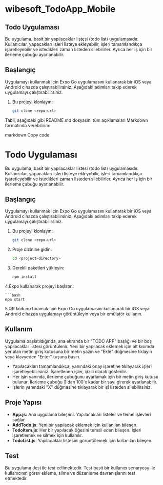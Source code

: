 # wibesoft_TodoApp_Mobile
## Todo Uygulaması

Bu uygulama, basit bir yapılacaklar listesi (todo list) uygulamasıdır. Kullanıcılar, yapacakları işleri listeye ekleyebilir, işleri tamamlandıkça işaretleyebilir ve istedikleri zaman listeden silebilirler. Ayrıca her iş için bir ilerleme çubuğu ayarlanabilir.

## Başlangıç

Uygulamayı kullanmak için Expo Go uygulamasını kullanarak bir iOS veya Android cihazda çalıştırabilirsiniz. Aşağıdaki adımları takip ederek uygulamayı çalıştırabilirsiniz.

1. Bu projeyi klonlayın:

   ```bash
   git clone <repo-url>

Tabii, aşağıdaki gibi README.md dosyasını tüm açıklamaları Markdown formatında verebilirim:

markdown
Copy code
# Todo Uygulaması

Bu uygulama, basit bir yapılacaklar listesi (todo list) uygulamasıdır. Kullanıcılar, yapacakları işleri listeye ekleyebilir, işleri tamamlandıkça işaretleyebilir ve istedikleri zaman listeden silebilirler. Ayrıca her iş için bir ilerleme çubuğu ayarlanabilir.

## Başlangıç

Uygulamayı kullanmak için Expo Go uygulamasını kullanarak bir iOS veya Android cihazda çalıştırabilirsiniz. Aşağıdaki adımları takip ederek uygulamayı çalıştırabilirsiniz.

1. Bu projeyi klonlayın:

   ```bash
   git clone <repo-url>

2. Proje dizinine gidin:

   ```bash
   cd <project-directory>


3. Gerekli paketleri yükleyin:

   ```bash
   npm install

4.Expo kullanarak projeyi başlatın:

    ```bash
    npm start

5.QR kodunu taramak için Expo Go uygulamasını kullanarak bir iOS veya Android cihazda uygulamayı görüntüleyin veya bir emülatör kullanın.

## Kullanım

Uygulama başlatıldığında, ana ekranda bir "TODO APP" başlığı ve bir boş yapılacaklar listesi görüntülenir. Yeni bir yapılacak eklemek için alt kısımda yer alan metin giriş kutusuna bir metin yazın ve "Ekle" düğmesine tıklayın veya klavyeden "Enter" tuşuna basın.

- Yapılacakları tamamlandıkça, yanındaki onay işaretine tıklayarak işleri işaretleyebilirsiniz. İşaretlenen işler, çizili olarak gösterilir.
- Her işin yanında, ilerleme çubuğunu ayarlamak için bir metin giriş kutusu bulunur. İlerleme çubuğu 0'dan 100'e kadar bir sayı girerek ayarlanabilir.
- İşlerin yanındaki "X" düğmesine tıklayarak bir işi listeden silebilirsiniz.

## Proje Yapısı

- **App.js**: Ana uygulama bileşeni. Yapılacakları listeler ve temel işlevleri sağlar.
- **AddTodo.js**: Yeni bir yapılacak eklemek için kullanılan bileşen.
- **TodoItem.js**: Her bir yapılacak öğesini temsil eden bileşen. İşleri işaretlemek ve silmek için kullanılır.
- **TodoList.js**: Yapılacaklar listesini görüntülemek için kullanılan bileşen.

## Test

Bu uygulama Jest ile test edilmektedir. Test basit bir kullanıcı senaryosu ile kullanıcının görev ekleme, silme ve düzenleme davranışlarını test etmektedir.
